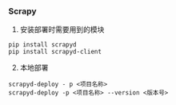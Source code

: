 ### Scrapy

1. 安装部署时需要用到的模块
``` shell
pip install scrapyd
pip install scrapyd-client
```

2. 本地部署
``` shell
scrapyd-deploy - p <项目名称>
scrapyd-deploy -p <项目名称> --version <版本号>
```